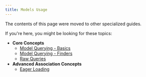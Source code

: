 ```yaml
---
title: Models Usage
---
```


The contents of this page were moved to other specialized guides.

If you're here, you might be looking for these topics:

- **Core Concepts**
  - [Model Querying - Basics](../core-concepts/model-querying-basics.md)
  - [Model Querying - Finders](../core-concepts/model-querying-finders.md)
  - [Raw Queries](../core-concepts/raw-queries.md)
- **Advanced Association Concepts**
  - [Eager Loading](../advanced-association-concepts/eager-loading.md)
